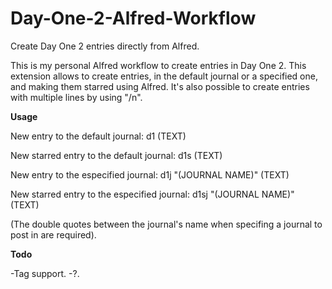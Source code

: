# Day-One-2-Alfred-Workflow
Create Day One 2 entries directly from Alfred.

This is my personal Alfred workflow to create entries in Day One 2. This extension allows to create entries, in the default journal or a specified one, and making them starred using Alfred. It's also possible to create entries with multiple lines by using "/n".

__Usage__


New entry to the default journal: d1 (TEXT)

New starred entry to the default journal: d1s (TEXT)

New entry to the especified journal: d1j "(JOURNAL NAME)" (TEXT)

New starred entry to the especified journal: d1sj "(JOURNAL NAME)" (TEXT)


(The double quotes between the journal's name when specifing a journal to post in are required).

__Todo__


-Tag support.
-?.
